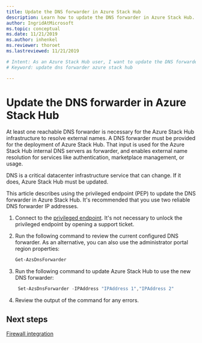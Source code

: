 ```yaml
---
title: Update the DNS forwarder in Azure Stack Hub 
description: Learn how to update the DNS forwarder in Azure Stack Hub.
author: IngridAtMicrosoft
ms.topic: conceptual
ms.date: 11/21/2019
ms.author: inhenkel
ms.reviewer: thoroet
ms.lastreviewed: 11/21/2019

# Intent: As an Azure Stack Hub user, I want to update the DNS forwarder in Azure Stack Hub so it can resolve external names.
# Keyword: update dns forwarder azure stack hub

---
```


# Update the DNS forwarder in Azure Stack Hub

At least one reachable DNS forwarder is necessary for the Azure Stack Hub infrastructure to resolve external names. A DNS forwarder must be provided for the deployment of Azure Stack Hub. That input is used for the Azure Stack Hub internal DNS servers as forwarder, and enables external name resolution for services like authentication, marketplace management, or usage.

DNS is a critical datacenter infrastructure service that can change. If it does, Azure Stack Hub must be updated.

This article describes using the privileged endpoint (PEP) to update the DNS forwarder in Azure Stack Hub. It's recommended that you use two reliable DNS
forwarder IP addresses.

1. Connect to the [privileged endpoint](azure-stack-privileged-endpoint.md). It's not necessary to unlock the privileged endpoint by opening a support ticket.

2. Run the following command to review the current configured DNS forwarder. As an alternative, you can also use the administrator portal region properties:

   ```powershell
   Get-AzsDnsForwarder
   ```

3. Run the following command to update Azure Stack Hub to use the new DNS forwarder:

   ```powershell
    Set-AzsDnsForwarder -IPAddress "IPAddress 1","IPAddress 2"
   ```

4. Review the output of the command for any errors.

## Next steps

[Firewall integration](azure-stack-firewall.md)
